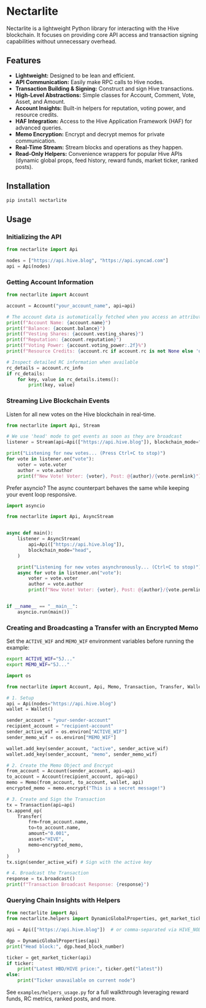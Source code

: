 # Nectarlite

Nectarlite is a lightweight Python library for interacting with the Hive blockchain. It focuses on providing core API access and transaction signing capabilities without unnecessary overhead.

## Features

- **Lightweight:** Designed to be lean and efficient.
- **API Communication:** Easily make RPC calls to Hive nodes.
- **Transaction Building & Signing:** Construct and sign Hive transactions.
- **High-Level Abstractions:** Simple classes for Account, Comment, Vote, Asset, and Amount.
- **Account Insights:** Built-in helpers for reputation, voting power, and resource credits.
- **HAF Integration:** Access to the Hive Application Framework (HAF) for advanced queries.
- **Memo Encryption:** Encrypt and decrypt memos for private communication.
- **Real-Time Stream:** Stream blocks and operations as they happen.
- **Read-Only Helpers:** Convenience wrappers for popular Hive APIs (dynamic global props, feed history, reward funds, market ticker, ranked posts).

## Installation

```bash
pip install nectarlite
```

## Usage

### Initializing the API

```python
from nectarlite import Api

nodes = ["https://api.hive.blog", "https://api.syncad.com"]
api = Api(nodes)
```

### Getting Account Information

```python
from nectarlite import Account

account = Account("your_account_name", api=api)

# The account data is automatically fetched when you access an attribute
print(f"Account Name: {account.name}")
print(f"Balance: {account.balance}")
print(f"Vesting Shares: {account.vesting_shares}")
print(f"Reputation: {account.reputation}")
print(f"Voting Power: {account.voting_power:.2f}%")
print(f"Resource Credits: {account.rc if account.rc is not None else 'unavailable'}")

# Inspect detailed RC information when available
rc_details = account.rc_info
if rc_details:
    for key, value in rc_details.items():
        print(key, value)
```

### Streaming Live Blockchain Events

Listen for all new votes on the Hive blockchain in real-time.

```python
from nectarlite import Api, Stream

# We use 'head' mode to get events as soon as they are broadcast
listener = Stream(api=Api(["https://api.hive.blog"]), blockchain_mode="head")

print("Listening for new votes... (Press Ctrl+C to stop)")
for vote in listener.on("vote"):
    voter = vote.voter
    author = vote.author
    print(f"New Vote! Voter: {voter}, Post: @{author}/{vote.permlink}")
```

Prefer asyncio? The async counterpart behaves the same while keeping your event loop responsive.

```python
import asyncio

from nectarlite import Api, AsyncStream


async def main():
    listener = AsyncStream(
        api=Api(["https://api.hive.blog"]),
        blockchain_mode="head",
    )

    print("Listening for new votes asynchronously... (Ctrl+C to stop)")
    async for vote in listener.on("vote"):
        voter = vote.voter
        author = vote.author
        print(f"New Vote! Voter: {voter}, Post: @{author}/{vote.permlink}")


if __name__ == "__main__":
    asyncio.run(main())
```

### Creating and Broadcasting a Transfer with an Encrypted Memo

Set the `ACTIVE_WIF` and `MEMO_WIF` environment variables before running the example:

```bash
export ACTIVE_WIF="5J..."
export MEMO_WIF="5J..."
```

```python
import os

from nectarlite import Account, Api, Memo, Transaction, Transfer, Wallet

# 1. Setup
api = Api(nodes="https://api.hive.blog")
wallet = Wallet()

sender_account = "your-sender-account"
recipient_account = "recipient-account"
sender_active_wif = os.environ["ACTIVE_WIF"]
sender_memo_wif = os.environ["MEMO_WIF"]

wallet.add_key(sender_account, "active", sender_active_wif)
wallet.add_key(sender_account, "memo", sender_memo_wif)

# 2. Create the Memo Object and Encrypt
from_account = Account(sender_account, api=api)
to_account = Account(recipient_account, api=api)
memo = Memo(from_account, to_account, wallet, api)
encrypted_memo = memo.encrypt("This is a secret message!")

# 3. Create and Sign the Transaction
tx = Transaction(api=api)
tx.append_op(
    Transfer(
        frm=from_account.name,
        to=to_account.name,
        amount="0.001",
        asset="HIVE",
        memo=encrypted_memo,
    )
)
tx.sign(sender_active_wif) # Sign with the active key

# 4. Broadcast the Transaction
response = tx.broadcast()
print(f"Transaction Broadcast Response: {response}")
```

### Querying Chain Insights with Helpers

```python
from nectarlite import Api
from nectarlite.helpers import DynamicGlobalProperties, get_market_ticker

api = Api(["https://api.hive.blog"])  # or comma-separated via HIVE_NODES env var

dgp = DynamicGlobalProperties(api)
print("Head block:", dgp.head_block_number)

ticker = get_market_ticker(api)
if ticker:
    print("Latest HBD/HIVE price:", ticker.get("latest"))
else:
    print("Ticker unavailable on current node")
```

See `examples/helpers_usage.py` for a full walkthrough leveraging reward funds, RC metrics, ranked posts, and more.
